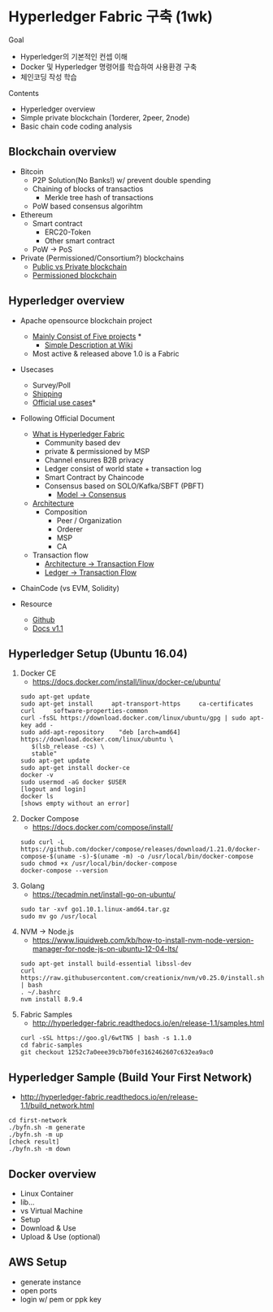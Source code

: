 
Hyperledger Fabric 구축 (1wk)
=============

Goal
 - Hyperledger의 기본적인 컨셉 이해
 - Docker 및 Hyperledger 명령어를 학습하여 사용환경 구축 
 - 체인코딩 작성 학습

Contents
- Hyperledger overview
- Simple private blockchain (1orderer, 2peer, 2node)
- Basic chain code coding analysis


Blockchain overview
-------------
- Bitcoin
    - P2P Solution(No Banks!) w/ prevent double spending
    - Chaining of blocks of transactios
        - Merkle tree hash of transactions
    - PoW based consensus algorihtm
- Ethereum
    - Smart contract
        - ERC20-Token
        - Other smart contract
    - PoW -> PoS
- Private (Permissioned/Consortium?) blockchains
    - [Public vs Private blockchain](https://www.ibm.com/blogs/blockchain/2017/05/the-difference-between-public-and-private-blockchain/)
    - [Permissioned blockchain](https://www.coindesk.com/information/what-is-the-difference-between-open-and-permissioned-blockchains/)

Hyperledger overview
-------------
 - Apache opensource blockchain project
    - [Mainly Consist of Five projects](https://www.sdxcentral.com/articles/news/whats-the-difference-between-the-5-hyperledger-blockchain-projects/2017/09/) * 
        - [Simple Description at Wiki](https://wiki.hyperledger.org/) 
    - Most active & released above 1.0 is a Fabric

- Usecases
    - Survey/Poll
    - [Shipping](https://www.joc.com/maritime-news/container-lines/maersk-line-limited/blockchain-technology-stage-more-questions-answers_20180323.html)
    - [Official use cases](https://wiki.hyperledger.org/groups/requirements/use-case-inventory)*

- Following Official Document
    - [What is Hyperledger Fabric](http://hyperledger-fabric.readthedocs.io/en/v1.1.0-alpha/blockchain.html#what-is-hyperledger-fabric)
        - Community based dev
        - private & permissioned by MSP
        - Channel ensures B2B privacy
        - Ledger consist of world state + transaction log
        - Smart Contract by Chaincode
        - Consensus based on SOLO/Kafka/SBFT (PBFT)
            - [Model -> Consensus](http://hyperledger-fabric.readthedocs.io/en/v1.1.0-alpha/fabric_model.html#consensus)
    - [Architecture](http://hyperledger-fabric.readthedocs.io/en/v1.1.0-alpha/arch-deep-dive.html)
        - Composition
            - Peer / Organization
            - Orderer
            - MSP
            - CA
    - Transaction flow
        - [Architecture -> Transaction Flow](http://hyperledger-fabric.readthedocs.io/en/v1.1.0-alpha/txflow.html)
        - [Ledger -> Transaction Flow](http://hyperledger-fabric.readthedocs.io/en/v1.1.0-alpha/ledger.html#transaction-flow)
        
- ChainCode (vs EVM, Solidity)

- Resource
    - [Github](https://github.com/hyperledger/fabric)
    - [Docs v1.1](http://hyperledger-fabric.readthedocs.io/en/v1.1.0-alpha/)


Hyperledger Setup (Ubuntu 16.04)
-------------
1. Docker CE
    - https://docs.docker.com/install/linux/docker-ce/ubuntu/
    ```console
    sudo apt-get update
    sudo apt-get install     apt-transport-https     ca-certificates     curl     software-properties-common
    curl -fsSL https://download.docker.com/linux/ubuntu/gpg | sudo apt-key add -
    sudo add-apt-repository    "deb [arch=amd64] https://download.docker.com/linux/ubuntu \
       $(lsb_release -cs) \
       stable"
    sudo apt-get update
    sudo apt-get install docker-ce
    docker -v
    sudo usermod -aG docker $USER
    [logout and login]
    docker ls
    [shows empty without an error]
    ```
2. Docker Compose
    - https://docs.docker.com/compose/install/
    ```console
    sudo curl -L https://github.com/docker/compose/releases/download/1.21.0/docker-compose-$(uname -s)-$(uname -m) -o /usr/local/bin/docker-compose
    sudo chmod +x /usr/local/bin/docker-compose
    docker-compose --version
    ```
3. Golang
    - https://tecadmin.net/install-go-on-ubuntu/
    ```console
    sudo tar -xvf go1.10.1.linux-amd64.tar.gz
    sudo mv go /usr/local
    ```
4. NVM -> Node.js
    - https://www.liquidweb.com/kb/how-to-install-nvm-node-version-manager-for-node-js-on-ubuntu-12-04-lts/
    ```console
    sudo apt-get install build-essential libssl-dev
    curl https://raw.githubusercontent.com/creationix/nvm/v0.25.0/install.sh | bash
    . ~/.bashrc
    nvm install 8.9.4
    ```
5. Fabric Samples
    - http://hyperledger-fabric.readthedocs.io/en/release-1.1/samples.html
    ```console
    curl -sSL https://goo.gl/6wtTN5 | bash -s 1.1.0
    cd fabric-samples
    git checkout 1252c7a0eee39cb7b0fe3162462607c632ea9ac0
    ```    

Hyperledger Sample (Build Your First Network)
-------------
- http://hyperledger-fabric.readthedocs.io/en/release-1.1/build_network.html
```console
cd first-network
./byfn.sh -m generate
./byfn.sh -m up
[check result]
./byfn.sh -m down
```

Docker overview
-------------

- Linux Container
- lib...
- vs Virtual Machine
- Setup
- Download & Use
- Upload & Use (optional)


AWS Setup
-------------
 - generate instance
 - open ports
 - login w/ pem or ppk key
